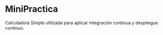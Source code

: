 # MiniPractica
Calculadora Simple utilizada para aplicar integración continua y despliegue continuo. 
